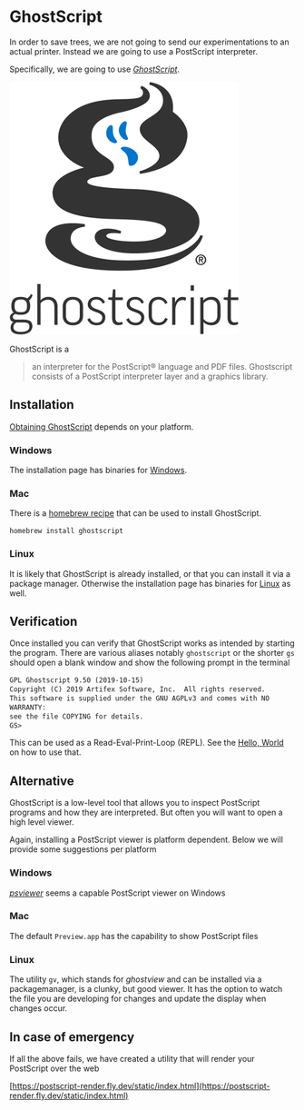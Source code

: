 # GhostScript
In order to save trees, we are not going to send our experimentations to an actual printer. Instead we are going to use a PostScript interpreter.

Specifically, we are going to use [_GhostScript_][ghostscript].

![The GhostScript Logo](../image/ghostscript-plus-text.png)

GhostScript is a

> an interpreter for the PostScript®  language and PDF files. Ghostscript consists of a PostScript interpreter layer and a graphics library.

## Installation
[Obtaining GhostScript][ghostscript:download] depends on your platform.

### Windows
The installation page has binaries for [Windows][ghostscript:download].

### Mac
There is a [homebrew recipe][homebrew:ghostscript] that can be used to install GhostScript.

```
homebrew install ghostscript
```

### Linux
It is likely that GhostScript is already installed, or that you can install it via a package manager. Otherwise the installation page has binaries for [Linux][ghostscript:download] as well.

## Verification
Once installed you can verify that GhostScript works as intended by starting the program. There are various aliases notably `ghostscript` or the shorter `gs` should open a blank window and show the following prompt in the terminal

```
GPL Ghostscript 9.50 (2019-10-15)
Copyright (C) 2019 Artifex Software, Inc.  All rights reserved.
This software is supplied under the GNU AGPLv3 and comes with NO WARRANTY:
see the file COPYING for details.
GS>
```

This can be used as a Read-Eval-Print-Loop (REPL). See the [Hello, World][book:tool:hello-world] on how to use that.

## Alternative
GhostScript is a low-level tool that allows you to inspect PostScript programs and how they are interpreted. But often you will want to open a high level viewer.

Again, installing a PostScript viewer is platform dependent. Below we will provide some suggestions per platform

### Windows
[_psviewer_][psviewer] seems a capable PostScript viewer on Windows

### Mac
The default `Preview.app` has the capability to show PostScript files

### Linux
The utility `gv`, which stands for _ghostview_ and can be installed via a packagemanager, is a clunky, but good viewer. It has the option to watch the file you are developing for changes and update the display when changes occur.

## In case of emergency
If all the above fails, we have created a utility that will render your PostScript over the web

[https://postscript-render.fly.dev/static/index.html](https://postscript-render.fly.dev/static/index.html)

[book:tool:hello-world]: ../tool/hello-world
[ghostscript]: https://www.ghostscript.com/index.html
[ghostscript:download]: https://www.ghostscript.com/releases/gsdnld.html
[homebrew:ghostscript]: https://formulae.brew.sh/formula/ghostscript
[psviewer]: https://psviewer.org/

